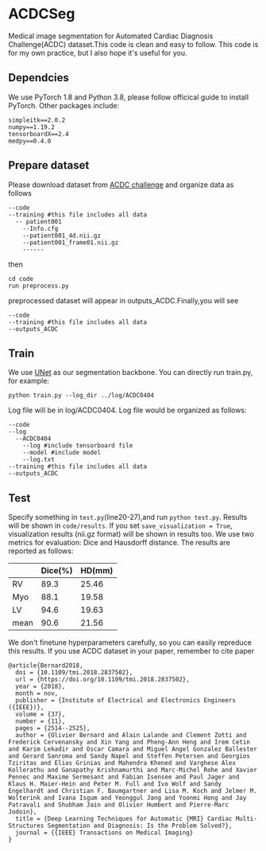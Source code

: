 # ACDCSeg
Medical image segmentation for Automated Cardiac Diagnosis Challenge(ACDC) dataset.This code is clean and easy to follow.
This code is for my own practice, but I also hope it's useful for you.
## Dependcies
We use PyTorch 1.8 and Python 3.8, please follow officical guide to install PyTorch.
Other packages include:
```
simpleitk==2.0.2
numpy==1.19.2
tensorboardX==2.4
medpy==0.4.0
```
## Prepare dataset
Please download dataset from [ACDC challenge](https://www.creatis.insa-lyon.fr/Challenge/acdc/databases.html) and organize data as follows
```
--code
--training #this file includes all data
  -- patient001
    --Info.cfg
    --patient001_4d.nii.gz
    --patient001_frame01.nii.gz
    ------
```
then 
```
cd code
run preprocess.py
```
preprocessed dataset will appear in outputs_ACDC.Finally,you will see
```
--code
--training #this file includes all data
--outputs_ACDC
```
## Train
We use [UNet](https://arxiv.org/abs/1505.04597) as our segmentation backbone.
You can directly run train.py, for example:
```
python train.py --log_dir ../log/ACDC0404
```
Log file will be in log/ACDC0404.
Log file would be organized as follows:
```
--code
--log
  --ACDC0404
    --log #include tensorboard file
    --model #include model
    --log.txt    
--training #this file includes all data
--outputs_ACDC
```
## Test
Specify something in `test.py`(line20-27),and run
`python test.py`.
Results will be shown in `code/results`. If you set `save_visualization = True`, visualization results (nii.gz format) will be shown in results too.
We use two metrics for evaluation: Dice and Hausdorff distance. The results are reported as follows:

| | Dice(%) | HD(mm) |
| :------ | :------ | :------ |
| RV | 89.3 | 25.46 |
| Myo | 88.1 | 19.58 |
| LV |94.6 |19.63|
| mean |90.6|21.56|

We don't finetune hyperparameters carefully, so you can easily repreduce this results.
If you use ACDC dataset in your paper, remember to cite paper
```
@article{Bernard2018,
  doi = {10.1109/tmi.2018.2837502},
  url = {https://doi.org/10.1109/tmi.2018.2837502},
  year = {2018},
  month = nov,
  publisher = {Institute of Electrical and Electronics Engineers ({IEEE})},
  volume = {37},
  number = {11},
  pages = {2514--2525},
  author = {Olivier Bernard and Alain Lalande and Clement Zotti and Frederick Cervenansky and Xin Yang and Pheng-Ann Heng and Irem Cetin and Karim Lekadir and Oscar Camara and Miguel Angel Gonzalez Ballester and Gerard Sanroma and Sandy Napel and Steffen Petersen and Georgios Tziritas and Elias Grinias and Mahendra Khened and Varghese Alex Kollerathu and Ganapathy Krishnamurthi and Marc-Michel Rohe and Xavier Pennec and Maxime Sermesant and Fabian Isensee and Paul Jager and Klaus H. Maier-Hein and Peter M. Full and Ivo Wolf and Sandy Engelhardt and Christian F. Baumgartner and Lisa M. Koch and Jelmer M. Wolterink and Ivana Isgum and Yeonggul Jang and Yoonmi Hong and Jay Patravali and Shubham Jain and Olivier Humbert and Pierre-Marc Jodoin},
  title = {Deep Learning Techniques for Automatic {MRI} Cardiac Multi-Structures Segmentation and Diagnosis: Is the Problem Solved?},
  journal = {{IEEE} Transactions on Medical Imaging}
}
```
